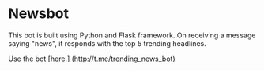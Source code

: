 # Newsbot
This bot is built using Python and Flask framework.
On receiving a message saying "news", it responds with the top 5 trending headlines. 

Use the bot [here.] (http://t.me/trending_news_bot)
